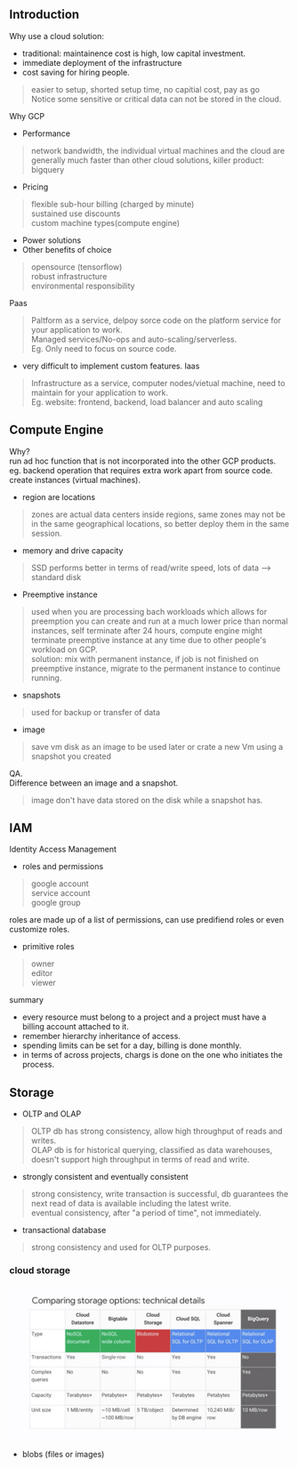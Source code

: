 ## Introduction

Why use a cloud solution:
- traditional: maintainence cost is high, low capital investment.
- immediate deployment of the infrastructure 
- cost saving for hiring people.
> easier to setup, shorted setup time, no capitial cost, pay as go  
> Notice some sensitive or critical data can not be stored in the cloud.


Why GCP
- Performance 
> network bandwidth, the individual virtual machines and the cloud are generally much faster than other cloud solutions, killer product: bigquery
- Pricing
> flexible sub-hour billing (charged by minute)  
> sustained use discounts  
> custom machine types(compute engine)  
- Power solutions 
- Other benefits of choice
> opensource (tensorflow)    
> robust infrastructure  
> environmental responsibility  

Paas
> Paltform as a service, delpoy sorce code on the platform service for your application to work.   
> Managed services/No-ops and auto-scaling/serverless.  
> Eg. Only need to focus on source code.  
- very difficult to implement custom features.
Iaas
> Infrastructure as a service, computer nodes/vietual machine, need to maintain for your application to work.  
> Eg. website: frontend, backend, load balancer and auto scaling   

## Compute Engine
Why?  
run ad hoc function that is not incorporated into the other GCP products.   
eg. backend operation that requires extra work apart from source code.
create instances (virtual machines).

- region are locations
> zones are actual data centers inside regions, same zones may not be in the same geographical locations, so better deploy them in the same session.
- memory and drive capacity
> SSD performs better in terms of read/write speed, lots of data --> standard disk  
- Preemptive instance
> used when you are processing bach workloads which allows for preemption
> you can create and run at a much lower price than normal instances, self terminate after 24 hours, compute engine might terminate preemptive instance at any time due to other people's workload on GCP.  
> solution: mix with permanent instance, if job is not finished on preemptive instance, migrate to the permanent instance to continue running.  
- snapshots 
> used for backup or transfer of data 
- image
> save vm disk as an image to be used later or crate a new Vm using a snapshot you created 

QA.  
Difference between an image and a snapshot.  
> image don't have data stored on the disk while a snapshot has.

## IAM
Identity Access Management 
- roles and permissions 
> google account  
> service account   
> google group  

roles are made up of a list of permissions, can use predifiend roles or even customize roles.

- primitive roles
> owner  
> editor  
> viewer  

summary  
- every resource must belong to a project and a project must have a billing account attached to it.  
- remember hierarchy inheritance of access.
- spending limits can be set for a day, billing is done monthly.
- in terms of across projects, chargs is done on the one who initiates the process. 

## Storage 
- OLTP and OLAP
> OLTP db has strong consistency, allow high throughput of reads and writes.  
> OLAP db is for historical querying, classified as data warehouses, doesn't support high throughput in terms of read and write. 
- strongly consistent and eventually consistent
> strong consistency, write transaction is successful, db guarantees the next read of data is available including the latest write.   
> eventual consistency, after "a period of time", not immediately. 
- transactional database
> strong consistency and used for OLTP purposes.  

### cloud storage
![cloud storage](gcp_image/storage_options.png?raw=true "Title")
- blobs (files or images)

